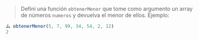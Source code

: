 > Definí una función `obtenerMenor` que tome como argumento un array de números `numeros` y devuelva el menor de ellos. Ejemplo:
>
```javascript
ム obtenerMenor(5, 7, 99, 34, 54, 2, 12)
2
```